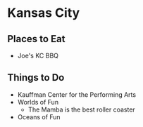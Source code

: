 # Kansas City

## Places to Eat
- Joe's KC BBQ

## Things to Do
- Kauffman Center for the Performing Arts
- Worlds of Fun
  - The Mamba is the best roller coaster
- Oceans of Fun
